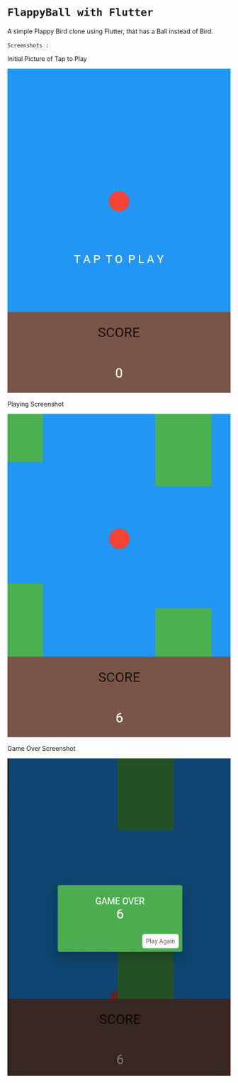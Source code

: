 # ``FlappyBall with Flutter``

A simple Flappy Bird clone using Flutter, that has a Ball instead of Bird.

`Screenshots :`

Initial Picture of Tap to Play

![Screenshot](ss1.png)

Playing Screenshot

![Screenshot](playing.png)


Game Over Screenshot

![Screenshot](gameover.png)
